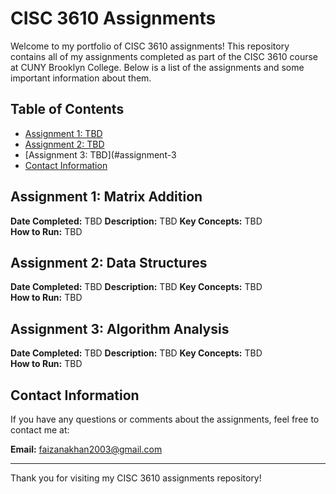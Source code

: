 # CISC 3610 Assignments

Welcome to my portfolio of CISC 3610 assignments! This repository contains all of my assignments completed as part of the CISC 3610 course at CUNY Brooklyn College. Below is a list of the assignments and some important information about them.

## Table of Contents

- [Assignment 1: TBD](#assignment-1)
- [Assignment 2: TBD](#assignment-2)
- [Assignment 3: TBD](#assignment-3
- [Contact Information](#contact-information)

## Assignment 1: Matrix Addition

**Date Completed:** TBD 
**Description:** TBD
**Key Concepts:** TBD  
**How to Run:**   TBD


## Assignment 2: Data Structures

**Date Completed:** TBD 
**Description:** TBD
**Key Concepts:** TBD  
**How to Run:**   TBD

## Assignment 3: Algorithm Analysis

**Date Completed:** TBD 
**Description:** TBD
**Key Concepts:** TBD  
**How to Run:**   TBD

## Contact Information

If you have any questions or comments about the assignments, feel free to contact me at:

**Email:** faizanakhan2003@gmail.com

---

Thank you for visiting my CISC 3610 assignments repository!
